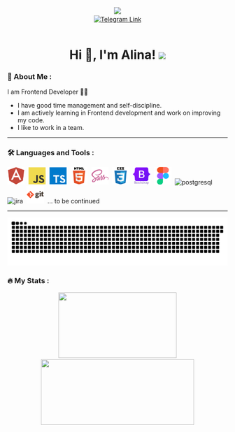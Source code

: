 <div id="header" align="center">
  <img src="https://media.giphy.com/media/26hiu3mZVquuykwhy/giphy.gif" width="200"/>

  <div id="badges">
    <a href="https://t.me/fedororova">
      <img src="https://img.shields.io/badge/Telegram-blue?style=for-the-badge&logo=telegram&logoColor=white" alt="Telegram Link"/>
    </a>
  </div>
  <img src="https://komarev.com/ghpvc/?username=fedororova&style=flat-square&color=blue" alt=""/>
  
  <h1>
    Hi 👋, I'm Alina!
    <img src="https://media.giphy.com/media/hvRJCLFzcasrR4ia7z/giphy.gif" width="30px"/>
  </h1>
</div>

### 💬 About Me :
I am Frontend Developer 🙋‍♀️
- I have good time management and self-discipline.
- I am actively learning in Frontend development and work on improving my code.
- I like to work in a team.
---

### 🛠️ Languages and Tools :
<div>
  <img src="https://github.com/devicons/devicon/blob/master/icons/angularjs/angularjs-plain.svg" title="Angular" alt="Angular" width="40" height="40"/>&nbsp;
  <img src="https://github.com/devicons/devicon/blob/master/icons/javascript/javascript-original.svg" title="JS" alt="JS" width="40" height="40"/>&nbsp;
  <img src="https://github.com/devicons/devicon/blob/master/icons/typescript/typescript-original.svg" title="TS" alt="TS" width="40" height="40"/>&nbsp;
  <img src="https://github.com/devicons/devicon/blob/master/icons/html5/html5-original-wordmark.svg" title="HTML5" alt="HTML" width="40" height="40"/>&nbsp;
  <img src="https://github.com/devicons/devicon/blob/master/icons/sass/sass-original.svg" title="Sass" alt="Sass" width="40" height="40"/>&nbsp;
  <img src="https://github.com/devicons/devicon/blob/master/icons/css3/css3-original-wordmark.svg" title="CSS3" alt="CSS3" width="40" height="40"/>&nbsp;
  <img src="https://github.com/devicons/devicon/blob/master/icons/bootstrap/bootstrap-original-wordmark.svg" title="Bootstrap" alt="Bootstrap" width="40" height="40"/>&nbsp; 
  <img src="https://github.com/devicons/devicon/blob/master/icons/figma/figma-original.svg" title="Figma" alt="Figma" width="40" height="40"/>&nbsp;
  <img src="https://cdn.jsdelivr.net/gh/devicons/devicon/icons/postgresql/postgresql-original-wordmark.svg" title="postgresql" alt="postgresql" width="40" height="40" />&nbsp;
  <img src="https://cdn.jsdelivr.net/gh/devicons/devicon/icons/jira/jira-original-wordmark.svg" title="jira" alt="jira" width="40" height="40" />&nbsp;
  <img src="https://github.com/devicons/devicon/blob/master/icons/git/git-original-wordmark.svg" title="Git" alt="Git" width="40" height="40"/>&nbsp;
  ... to be continued<br/>
</div>

---
<div align="left">

![snake gif](https://github.com/ValeriaKul/ValeriaKul/blob/main/github-contribution-grid-snake.svg)

</div>

### :fire: My Stats : 

<div align="center">

<img src="https://github-readme-stats.vercel.app/api/top-langs?username=fedororova&show_icons=true&locale=en&layout=compact" width="270"
        height="150" alt=""/>
<img src="https://github-readme-stats.vercel.app/api?username=fedororova&show_icons=true&locale=en" width="350" height="150"
        />
</div>
